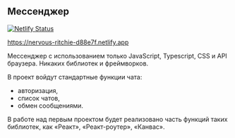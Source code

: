 ## Мессенджер

[![Netlify Status](https://api.netlify.com/api/v1/badges/96c3f291-94c0-42f7-8b3c-515624c6e570/deploy-status)](https://app.netlify.com/sites/nervous-ritchie-d88e7f/deploys)

https://nervous-ritchie-d88e7f.netlify.app

Мессенджер с использованием только JavaScript, Typescript, CSS и API браузера. Никаких библиотек и фреймворков.

В проект войдут стандартные функции чата:
 - авторизация,
 - список чатов,
 - обмен сообщениями.

В работе над первым проектом будет реализовано часть функций таких библиотек, как «Реакт», «Реакт-роутер», «Канвас».